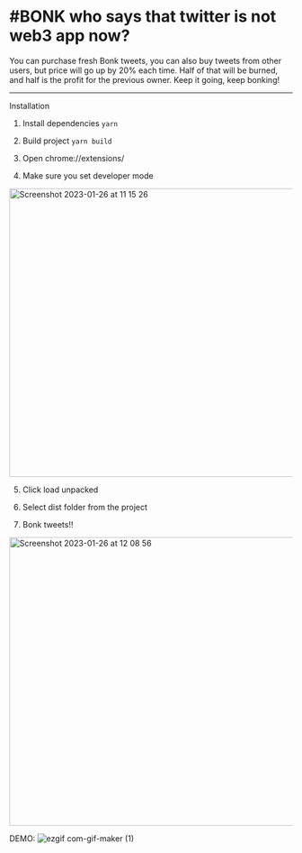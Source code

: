 # #BONK who says that twitter is not web3 app now? 
You can purchase fresh Bonk tweets, you can also buy tweets from other users, but price will go up by 20% each time.
Half of that will be burned, and half is the profit for the previous owner. Keep it going, keep bonking!

---

Installation

1. Install dependencies 
```yarn```

2. Build project
```yarn build```

3. Open chrome://extensions/

4. Make sure you set developer mode 
<img width="512" alt="Screenshot 2023-01-26 at 11 15 26" src="https://user-images.githubusercontent.com/23741732/214811157-537766a7-136f-424a-9ebe-e564bbb3804d.png">

5. Click load unpacked 

6. Select dist folder from the project

7. Bonk tweets!!

<img width="512" alt="Screenshot 2023-01-26 at 12 08 56" src="https://user-images.githubusercontent.com/23741732/214821455-4c9c322c-6e1b-4e8f-9773-68162d93a510.png">


DEMO:
![ezgif com-gif-maker (1)](https://user-images.githubusercontent.com/23741732/214844306-6cfcbed3-7524-460e-abec-3b22c6fb20f6.gif)
